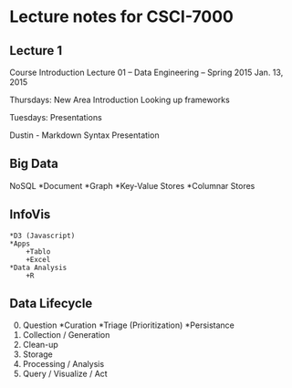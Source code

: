 # Lecture notes for CSCI-7000

## Lecture 1

Course Introduction
Lecture 01 – Data Engineering – Spring 2015
Jan. 13, 2015

Thursdays:
	New Area Introduction
		Looking up frameworks

Tuesdays:
	Presentations

Dustin - Markdown Syntax Presentation

## Big Data
NoSQL
	*Document
	*Graph
	*Key-Value Stores
	*Columnar Stores
	
## InfoVis
	*D3 (Javascript)
	*Apps
		+Tablo
		+Excel
	*Data Analysis
		+R
	
## Data Lifecycle
0. Question 
	*Curation
	*Triage (Prioritization)
	*Persistance
1. Collection / Generation
2. Clean-up
3. Storage
4. Processing / Analysis
5. Query / Visualize / Act
	





